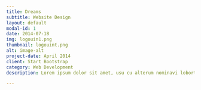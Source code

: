 ```yaml
---
title: Dreams
subtitle: Website Design
layout: default
modal-id: 1
date: 2014-07-18
img: logouin1.png
thumbnail: logouint.png
alt: image-alt
project-date: April 2014
client: Start Bootstrap
category: Web Development
description: Lorem ipsum dolor sit amet, usu cu alterum nominavi lobortis. At duo novum diceret. Tantas apeirian vix et, usu sanctus postulant inciderint ut, populo diceret necessitatibus in vim. Cu eum dicam feugiat noluisse.

---
```

